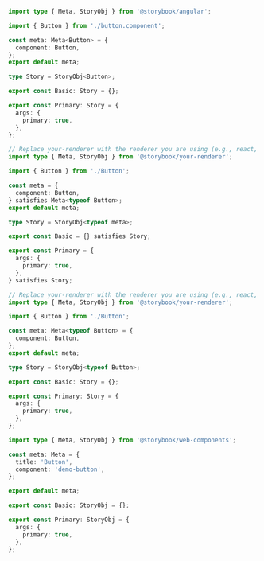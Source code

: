 ```ts filename="Button.stories.ts" renderer="angular" language="ts"
import type { Meta, StoryObj } from '@storybook/angular';

import { Button } from './button.component';

const meta: Meta<Button> = {
  component: Button,
};
export default meta;

type Story = StoryObj<Button>;

export const Basic: Story = {};

export const Primary: Story = {
  args: {
    primary: true,
  },
};
```

```ts filename="Button.stories.ts" renderer="common" language="ts-4-9"
// Replace your-renderer with the renderer you are using (e.g., react, vue3, etc.)
import type { Meta, StoryObj } from '@storybook/your-renderer';

import { Button } from './Button';

const meta = {
  component: Button,
} satisfies Meta<typeof Button>;
export default meta;

type Story = StoryObj<typeof meta>;

export const Basic = {} satisfies Story;

export const Primary = {
  args: {
    primary: true,
  },
} satisfies Story;
```

```ts filename="Button.stories.ts" renderer="common" language="ts"
// Replace your-renderer with the renderer you are using (e.g., react, vue3, etc.)
import type { Meta, StoryObj } from '@storybook/your-renderer';

import { Button } from './Button';

const meta: Meta<typeof Button> = {
  component: Button,
};
export default meta;

type Story = StoryObj<typeof Button>;

export const Basic: Story = {};

export const Primary: Story = {
  args: {
    primary: true,
  },
};
```

```ts filename="Button.stories.ts" renderer="web-components" language="ts"
import type { Meta, StoryObj } from '@storybook/web-components';

const meta: Meta = {
  title: 'Button',
  component: 'demo-button',
};

export default meta;

export const Basic: StoryObj = {};

export const Primary: StoryObj = {
  args: {
    primary: true,
  },
};
```

